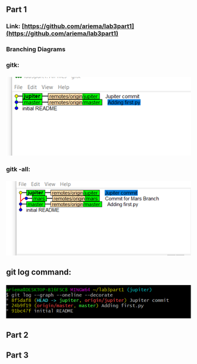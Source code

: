 ## Part 1
### Link: [https://github.com/ariema/lab3part1](https://github.com/ariema/lab3part1)
### Branching Diagrams
### gitk: 
### ![image](images/branch_diagram1.PNG)
### gitk -all: 
### ![image](images/branch_diagram2.PNG)
## git log command:
### ![image](images/branch_diagram3.PNG)

## Part 2

## Part 3
